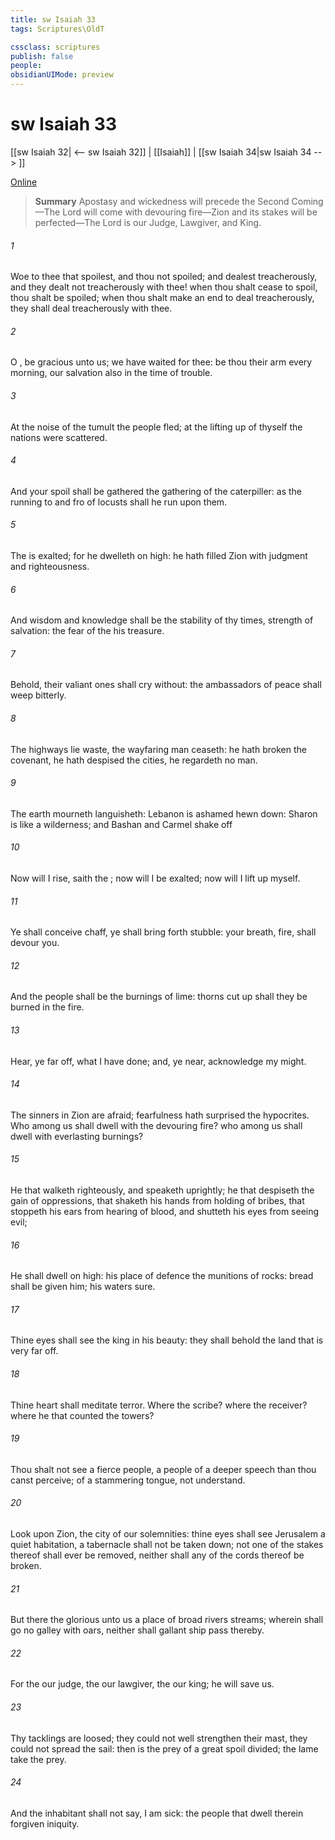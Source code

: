 ```yaml
---
title: sw Isaiah 33
tags: Scriptures\OldT

cssclass: scriptures
publish: false
people:
obsidianUIMode: preview
---
```


# sw Isaiah 33
[[sw Isaiah 32| <-- sw Isaiah 32]] | [[Isaiah]] | [[sw Isaiah 34|sw Isaiah 34 --> ]]

[Online](https://churchofjesuschrist.org/study/scriptures/ot/isa/33?lang=eng)

> __Summary__
Apostasy and wickedness will precede the Second Coming—The Lord will come with devouring fire—Zion and its stakes will be perfected—The Lord is our Judge, Lawgiver, and King.

###### 1 
Woe to thee that spoilest, and thou  not spoiled; and dealest treacherously, and they dealt not treacherously with thee! when thou shalt cease to spoil, thou shalt be spoiled;  when thou shalt make an end to deal treacherously, they shall deal treacherously with thee.

###### 2 
O , be gracious unto us; we have waited for thee: be thou their arm every morning, our salvation also in the time of trouble.

###### 3 
At the noise of the tumult the people fled; at the lifting up of thyself the nations were scattered.

###### 4 
And your spoil shall be gathered  the gathering of the caterpiller: as the running to and fro of locusts shall he run upon them.

###### 5 
The  is exalted; for he dwelleth on high: he hath filled Zion with judgment and righteousness.

###### 6 
And wisdom and knowledge shall be the stability of thy times,  strength of salvation: the fear of the   his treasure.

###### 7 
Behold, their valiant ones shall cry without: the ambassadors of peace shall weep bitterly.

###### 8 
The highways lie waste, the wayfaring man ceaseth: he hath broken the covenant, he hath despised the cities, he regardeth no man.

###### 9 
The earth mourneth  languisheth: Lebanon is ashamed  hewn down: Sharon is like a wilderness; and Bashan and Carmel shake off 

###### 10 
Now will I rise, saith the ; now will I be exalted; now will I lift up myself.

###### 11 
Ye shall conceive chaff, ye shall bring forth stubble: your breath,  fire, shall devour you.

###### 12 
And the people shall be  the burnings of lime:  thorns cut up shall they be burned in the fire.

###### 13 
Hear, ye  far off, what I have done; and, ye  near, acknowledge my might.

###### 14 
The sinners in Zion are afraid; fearfulness hath surprised the hypocrites. Who among us shall dwell with the devouring fire? who among us shall dwell with everlasting burnings?

###### 15 
He that walketh righteously, and speaketh uprightly; he that despiseth the gain of oppressions, that shaketh his hands from holding of bribes, that stoppeth his ears from hearing of blood, and shutteth his eyes from seeing evil;

###### 16 
He shall dwell on high: his place of defence  the munitions of rocks: bread shall be given him; his waters  sure.

###### 17 
Thine eyes shall see the king in his beauty: they shall behold the land that is very far off.

###### 18 
Thine heart shall meditate terror. Where  the scribe? where  the receiver? where  he that counted the towers?

###### 19 
Thou shalt not see a fierce people, a people of a deeper speech than thou canst perceive; of a stammering tongue,  not understand.

###### 20 
Look upon Zion, the city of our solemnities: thine eyes shall see Jerusalem a quiet habitation, a tabernacle  shall not be taken down; not one of the stakes thereof shall ever be removed, neither shall any of the cords thereof be broken.

###### 21 
But there the glorious   unto us a place of broad rivers  streams; wherein shall go no galley with oars, neither shall gallant ship pass thereby.

###### 22 
For the   our judge, the   our lawgiver, the   our king; he will save us.

###### 23 
Thy tacklings are loosed; they could not well strengthen their mast, they could not spread the sail: then is the prey of a great spoil divided; the lame take the prey.

###### 24 
And the inhabitant shall not say, I am sick: the people that dwell therein  forgiven  iniquity.

